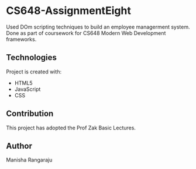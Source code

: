 # CS648-AssignmentEight

Used DOm scripting techniques to build an employee managerment system.
Done as part of coursework for CS648 Modern Web Development frameworks.

## Technologies
Project is created with:
* HTML5
* JavaScript
* CSS

## Contribution
This project has adopted the Prof Zak Basic Lectures.

## Author
Manisha Rangaraju
